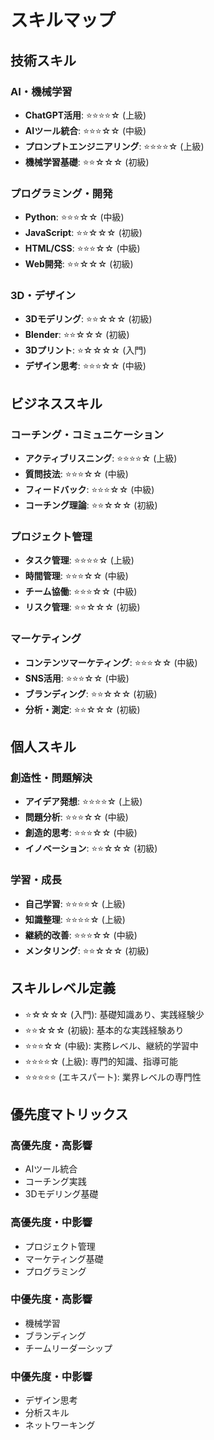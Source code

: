 # スキルマップ

## 技術スキル
### AI・機械学習
- **ChatGPT活用**: ⭐⭐⭐⭐☆ (上級)
- **AIツール統合**: ⭐⭐⭐☆☆ (中級)
- **プロンプトエンジニアリング**: ⭐⭐⭐⭐☆ (上級)
- **機械学習基礎**: ⭐⭐☆☆☆ (初級)

### プログラミング・開発
- **Python**: ⭐⭐⭐☆☆ (中級)
- **JavaScript**: ⭐⭐☆☆☆ (初級)
- **HTML/CSS**: ⭐⭐⭐☆☆ (中級)
- **Web開発**: ⭐⭐☆☆☆ (初級)

### 3D・デザイン
- **3Dモデリング**: ⭐⭐☆☆☆ (初級)
- **Blender**: ⭐⭐☆☆☆ (初級)
- **3Dプリント**: ⭐☆☆☆☆ (入門)
- **デザイン思考**: ⭐⭐⭐☆☆ (中級)

## ビジネススキル
### コーチング・コミュニケーション
- **アクティブリスニング**: ⭐⭐⭐⭐☆ (上級)
- **質問技法**: ⭐⭐⭐☆☆ (中級)
- **フィードバック**: ⭐⭐⭐☆☆ (中級)
- **コーチング理論**: ⭐⭐☆☆☆ (初級)

### プロジェクト管理
- **タスク管理**: ⭐⭐⭐⭐☆ (上級)
- **時間管理**: ⭐⭐⭐☆☆ (中級)
- **チーム協働**: ⭐⭐⭐☆☆ (中級)
- **リスク管理**: ⭐⭐☆☆☆ (初級)

### マーケティング
- **コンテンツマーケティング**: ⭐⭐⭐☆☆ (中級)
- **SNS活用**: ⭐⭐⭐☆☆ (中級)
- **ブランディング**: ⭐⭐☆☆☆ (初級)
- **分析・測定**: ⭐⭐☆☆☆ (初級)

## 個人スキル
### 創造性・問題解決
- **アイデア発想**: ⭐⭐⭐⭐☆ (上級)
- **問題分析**: ⭐⭐⭐☆☆ (中級)
- **創造的思考**: ⭐⭐⭐☆☆ (中級)
- **イノベーション**: ⭐⭐☆☆☆ (初級)

### 学習・成長
- **自己学習**: ⭐⭐⭐⭐☆ (上級)
- **知識整理**: ⭐⭐⭐⭐☆ (上級)
- **継続的改善**: ⭐⭐⭐☆☆ (中級)
- **メンタリング**: ⭐⭐☆☆☆ (初級)

## スキルレベル定義
- ⭐☆☆☆☆ (入門): 基礎知識あり、実践経験少
- ⭐⭐☆☆☆ (初級): 基本的な実践経験あり
- ⭐⭐⭐☆☆ (中級): 実務レベル、継続的学習中
- ⭐⭐⭐⭐☆ (上級): 専門的知識、指導可能
- ⭐⭐⭐⭐⭐ (エキスパート): 業界レベルの専門性

## 優先度マトリックス
### 高優先度・高影響
- AIツール統合
- コーチング実践
- 3Dモデリング基礎

### 高優先度・中影響
- プロジェクト管理
- マーケティング基礎
- プログラミング

### 中優先度・高影響
- 機械学習
- ブランディング
- チームリーダーシップ

### 中優先度・中影響
- デザイン思考
- 分析スキル
- ネットワーキング 